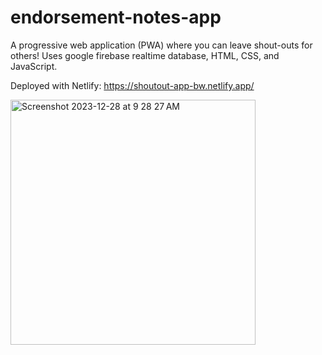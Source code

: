 # endorsement-notes-app
A progressive web application (PWA) where you can leave shout-outs for others!  Uses google firebase realtime database, HTML, CSS, and JavaScript.

Deployed with Netlify: https://shoutout-app-bw.netlify.app/

<img width="392" alt="Screenshot 2023-12-28 at 9 28 27 AM" src="https://github.com/bwick04/endorsement-notes-app/assets/16809586/33983756-dc21-44fd-99ac-aa780b5407c8">
